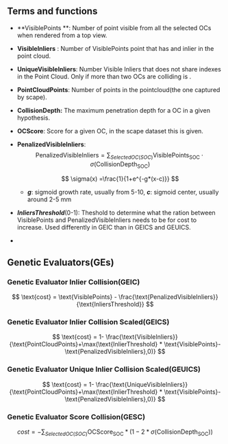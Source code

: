 ## Terms and functions

- **VisiblePoints **: Number of point visible from all the selected OCs when rendered from a top view.

- **VisibleInliers** : Number of VisiblePoints point that has and inlier in the point cloud.

- **UniqueVisibleInliers**: Number Visible Inliers that does not share indexes in the Point Cloud. Only  if more than two OCs are colliding  is .

- **PointCloudPoints**: Number of points in the pointcloud(the one captured by scape).

- **CollisionDepth:** The maximum penetration depth for a OC in a given hypothesis.

- **OCScore**: Score for a given OC, in the scape dataset this is given.

- **PenalizedVisibleInliers**: 
  $$
  \text{PenalizedVisibleInliers}=\sum_{SelectedOC(SOC)} \text{VisiblePoints}_{\text{SOC}}\cdot \sigma(\text{CollisionDepth}_{\text{SOC}})
  $$

  $$
  \sigma(x) =\frac{1}{1+e^{-g*(x-c)}}
  $$

  


  - ***g***: sigmoid growth rate, usually from 5-10, ***c***: sigmoid center, usually around 2-5 mm

- ***InliersThreshold***(0-1): Theshold to determine what the ration between VisiblePoints and PenalizedVisibleInliers needs to be for cost to increase. Used differently in GEIC  than in  GEICS and GEUICS.

  

- 

## Genetic Evaluators(GEs)

### Genetic Evaluator Inlier Collision(GEIC)


$$
\text{cost} = \text{VisiblePoints} - \frac{\text{PenalizedVisibleInliers}}{\text{InliersThreshold}}
$$



### Genetic Evaluator Inlier Collision Scaled(GEICS)

$$
\text{cost} = 1- \frac{\text{VisibleInliers}}{\text{PointCloudPoints}+\max(\text{InlierThreshold} * \text{VisiblePoints}-\text{PenalizedVisibleInliers},0)}
$$

### Genetic Evaluator Unique Inlier Collision Scaled(GEUICS) 

$$
\text{cost} = 1- \frac{\text{UniqueVisibleInliers}}{\text{PointCloudPoints}+\max(\text{InlierThreshold} * \text{VisiblePoints}-\text{PenalizedVisibleInliers},0)}
$$

### Genetic Evaluator Score Collision(GESC)

$$
cost = -\sum_{SelectedOC(SOC)} \text{OCScore}_\text{SOC}*(1-2*\sigma(\text{CollisionDepth}_\text{SOC}))
$$



